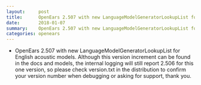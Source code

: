 ```yaml
---
layout:     post
title:      OpenEars 2.507 with new LanguageModelGeneratorLookupList for English acoustic models
date:       2018-01-07
summary:    OpenEars 2.507 with new LanguageModelGeneratorLookupList for English acoustic models
categories: openears
---
```

* OpenEars 2.507 with new LanguageModelGeneratorLookupList for English acoustic models. Although this version increment can be found in the docs and models, the internal logging will still report 2.506 for this one version, so please check version.txt in the distribution to confirm your version number when debugging or asking for support, thank you.
